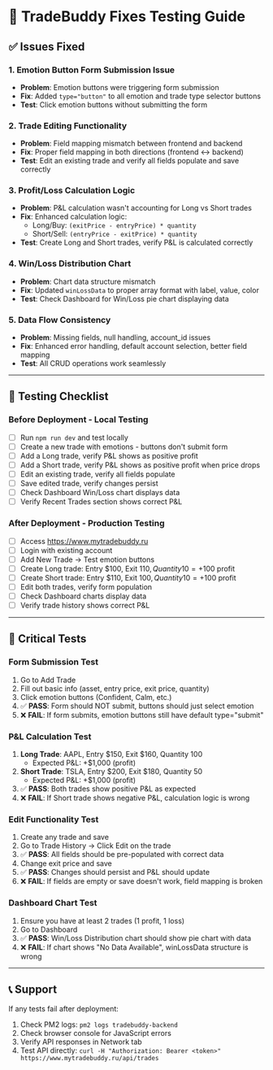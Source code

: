 # 🧪 **TradeBuddy Fixes Testing Guide**

## **✅ Issues Fixed**

### **1. Emotion Button Form Submission Issue**
- **Problem**: Emotion buttons were triggering form submission
- **Fix**: Added `type="button"` to all emotion and trade type selector buttons
- **Test**: Click emotion buttons without submitting the form

### **2. Trade Editing Functionality**
- **Problem**: Field mapping mismatch between frontend and backend
- **Fix**: Proper field mapping in both directions (frontend ↔ backend)
- **Test**: Edit an existing trade and verify all fields populate and save correctly

### **3. Profit/Loss Calculation Logic** 
- **Problem**: P&L calculation wasn't accounting for Long vs Short trades
- **Fix**: Enhanced calculation logic:
  - Long/Buy: `(exitPrice - entryPrice) * quantity`
  - Short/Sell: `(entryPrice - exitPrice) * quantity`
- **Test**: Create Long and Short trades, verify P&L is calculated correctly

### **4. Win/Loss Distribution Chart**
- **Problem**: Chart data structure mismatch
- **Fix**: Updated `winLossData` to proper array format with label, value, color
- **Test**: Check Dashboard for Win/Loss pie chart displaying data

### **5. Data Flow Consistency**
- **Problem**: Missing fields, null handling, account_id issues
- **Fix**: Enhanced error handling, default account selection, better field mapping
- **Test**: All CRUD operations work seamlessly

---

## **🧪 Testing Checklist**

### **Before Deployment - Local Testing**
- [ ] Run `npm run dev` and test locally
- [ ] Create a new trade with emotions - buttons don't submit form
- [ ] Add a Long trade, verify P&L shows as positive profit
- [ ] Add a Short trade, verify P&L shows as positive profit when price drops  
- [ ] Edit an existing trade, verify all fields populate
- [ ] Save edited trade, verify changes persist
- [ ] Check Dashboard Win/Loss chart displays data
- [ ] Verify Recent Trades section shows correct P&L

### **After Deployment - Production Testing**
- [ ] Access https://www.mytradebuddy.ru
- [ ] Login with existing account
- [ ] Add New Trade → Test emotion buttons
- [ ] Create Long trade: Entry $100, Exit $110, Quantity 10 = +$100 profit
- [ ] Create Short trade: Entry $110, Exit $100, Quantity 10 = +$100 profit
- [ ] Edit both trades, verify form population
- [ ] Check Dashboard charts display data
- [ ] Verify trade history shows correct P&L

---

## **🚨 Critical Tests**

### **Form Submission Test**
1. Go to Add Trade
2. Fill out basic info (asset, entry price, exit price, quantity)
3. Click emotion buttons (Confident, Calm, etc.) 
4. ✅ **PASS**: Form should NOT submit, buttons should just select emotion
5. ❌ **FAIL**: If form submits, emotion buttons still have default type="submit"

### **P&L Calculation Test**
1. **Long Trade**: AAPL, Entry $150, Exit $160, Quantity 100
   - Expected P&L: +$1,000 (profit)
2. **Short Trade**: TSLA, Entry $200, Exit $180, Quantity 50  
   - Expected P&L: +$1,000 (profit)
3. ✅ **PASS**: Both trades show positive P&L as expected
4. ❌ **FAIL**: If Short trade shows negative P&L, calculation logic is wrong

### **Edit Functionality Test**
1. Create any trade and save
2. Go to Trade History → Click Edit on the trade  
3. ✅ **PASS**: All fields should be pre-populated with correct data
4. Change exit price and save
5. ✅ **PASS**: Changes should persist and P&L should update
6. ❌ **FAIL**: If fields are empty or save doesn't work, field mapping is broken

### **Dashboard Chart Test**
1. Ensure you have at least 2 trades (1 profit, 1 loss)
2. Go to Dashboard  
3. ✅ **PASS**: Win/Loss Distribution chart should show pie chart with data
4. ❌ **FAIL**: If chart shows "No Data Available", winLossData structure is wrong

---

## **📞 Support**

If any tests fail after deployment:
1. Check PM2 logs: `pm2 logs tradebuddy-backend`
2. Check browser console for JavaScript errors
3. Verify API responses in Network tab
4. Test API directly: `curl -H "Authorization: Bearer <token>" https://www.mytradebuddy.ru/api/trades`
